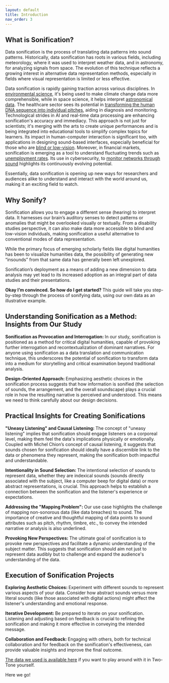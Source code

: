 ```yaml
---
layout: default
title: Introduction
nav_order: 3
---
```

<!-- 
This page will go over introductory content to the workshop. 
If your workshop has an introduction sequence, whether it be history, "Why should you use __", or anything of that matter, this is where it goes! If your workshop doesn't need this, delete introduction.md from the repository. 
Add, edit, or remove any content below for the workshop in question. 
-->

## What is Sonification?

Data sonification is the process of translating data patterns into sound patterns. Historically, data sonification has roots in various fields, including meteorology, where it was used to interpret weather data, and in astronomy, for analyzing signals from space. The evolution of this technique reflects a growing interest in alternative data representation methods, especially in fields where visual representation is limited or less effective. 

Data sonification is rapidly gaining traction across various disciplines. In <a href="https://www.youtube.com/watch?v=onB8id8mxMM" target="_blank" rel="noopener noreferrer">environmental science</a>, it's being used to make climate change data more comprehensible, while in space science, it helps interpret <a href="https://science.nasa.gov/mission/hubble/multimedia/sonifications/" target="_blank" rel="noopener noreferrer">astronomical data</a>. The healthcare sector sees its potential in <a href="http://dnasonification.org/tool.php" target="_blank" rel="noopener noreferrer">transforming the human DNA sequence into individual pitches</a>, aiding in diagnosis and monitoring. Technological strides in AI and real-time data processing are enhancing sonification's accuracy and immediacy. This approach is not just for scientists; it's merging with the arts to create unique performances and is being integrated into educational tools to simplify complex topics for learners. Its impact in human-computer interaction is significant too, with applications in designing sound-based interfaces, especially beneficial for those who are <a href="https://www.perkins.org/resource/sonification-sounds-meaning-activity/" target="_blank" rel="noopener noreferrer">blind or low-vision</a>. Moreover, in financial markets, sonification is emerging as a tool to understand fluctuating trends such as <a href="https://www.marketplace.org/2020/06/24/heres-what-the-crescendo-of-unemployment-sounds-like/" target="_blank" rel="noopener noreferrer">unemployment rates</a>. Its use in cybersecurity, to <a href="https://ginevraterenghi.github.io/sonifying-cyber-attacks/p2.html" target="_blank" rel="noopener noreferrer">monitor networks through sound</a> highlights its continuously evolving potential.  

Essentially, data sonification is opening up new ways for researchers and audiences alike to understand and interact with the world around us, making it an exciting field to watch. 

## Why Sonify? 

Sonification allows you to engage a different sense (hearing) to interpret data. It harnesses our brain’s auditory senses to detect patterns or anomalies that might be overlooked visually or textually. From a disability studies perspective, it can also make data more accessible to blind and low-vision individuals, making sonification a useful alternative to conventional modes of data representation. 

While the primary focus of emerging scholarly fields like digital humanities has been to visualize humanities data, the possibility of generating new “insounds” from that same data has generally been left unexplored. 

Sonification’s deployment as a means of adding a new dimension to data analysis may yet lead to its increased adoption as an integral part of data studies and their presentations. 

<b> Okay I’m convinced. So how do I get started? </b> This guide will take you step-by-step through the process of sonifying data, using our own data as an illustrative example.  

## Understanding Sonification as a Method: Insights from Our Study  

<b> Sonification as Provocation and Interrogation: </b> In our study, sonification is positioned as a method for critical digital humanities, capable of provoking further interrogation and recontextualization of dominant narratives. For anyone using sonification as a data translation and communication technique, this underscores the potential of sonification to transform data into a medium for storytelling and critical examination beyond traditional analysis. 

<b> Design-Oriented Approach: </b> Emphasizing aesthetic choices in the sonification process suggests that how information is sonified (the selection of sounds, the arrangement, and the overall soundscape) plays a crucial role in how the resulting narrative is perceived and understood. This means we need to think carefully about our design decisions. 

## Practical Insights for Creating Sonifications 

<b> "Uneasy Listening" and Causal Listening: </b> The concept of "uneasy listening" implies that sonification should engage listeners on a corporeal level, making them feel the data's implications physically or emotionally. Coupled with Michel Chion’s concept of causal listening, it suggests that sounds chosen for sonification should ideally have a discernible link to the data or phenomena they represent, making the sonification both impactful and understandable. 

<b> Intentionality in Sound Selection: </b> The intentional selection of sounds to represent data, whether they are indexical sounds (sounds directly associated with the subject, like a computer beep for digital data) or more abstract representations, is crucial. This approach helps to establish a connection between the sonification and the listener's experience or expectations. 

<b> Addressing the "Mapping Problem": </b> Our use case highlights the challenge of mapping non-sonorous data (like data breaches) to sound. The importance of creative and thoughtful mapping of data points to sound attributes such as pitch, rhythm, timbre, etc., to convey the intended narrative or analysis is also underlined. 

<b> Provoking New Perspectives: </b> The ultimate goal of sonification is to provoke new perspectives and facilitate a dynamic understanding of the subject matter. This suggests that sonification should aim not just to represent data audibly but to challenge and expand the audience's understanding of the data. 

## Execution of Sonification Projects 

<b> Exploring Aesthetic Choices: </b> Experiment with different sounds to represent various aspects of your data. Consider how abstract sounds versus more literal sounds (like those associated with digital actions) might affect the listener's understanding and emotional response. 

<b> Iterative Development: </b> Be prepared to iterate on your sonification. Listening and adjusting based on feedback is crucial to refining the sonification and making it more effective in conveying the intended message. 

<b> Collaboration and Feedback: </b> Engaging with others, both for technical collaboration and for feedback on the sonification's effectiveness, can provide valuable insights and improve the final outcome. 

<a href="https://mcmasteru365-my.sharepoint.com/:x:/g/personal/zeffiroa_mcmaster_ca/EWHy_kW4zL1Bjr4N7OxWG70BS5UhKlj7l9YT5IMSTgsf0w?e=vuCHQn" target="_blank" rel="noopener noreferrer">The data we used is available here</a> if you want to play around with it in Two-Tone yourself.  

Here we go! 
